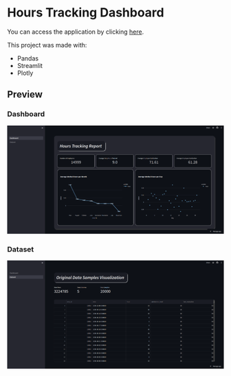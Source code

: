 
# Hours Tracking Dashboard

You can access the application by clicking [here](https://hourstrakingreport.streamlit.app/).

This project was made with:
- Pandas
- Streamlit
- Plotly

## Preview

### Dashboard

<img src = 'img/dashboard.png'>

### Dataset

<img src = 'img/dataset.png'>
